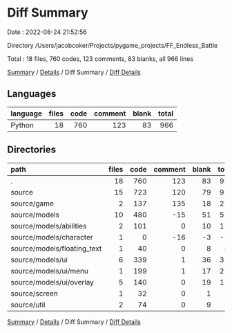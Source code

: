 # Diff Summary

Date : 2022-08-24 21:52:56

Directory /Users/jacobcoker/Projects/pygame_projects/FF_Endless_Battle

Total : 18 files,  760 codes, 123 comments, 83 blanks, all 966 lines

[Summary](results.md) / [Details](details.md) / Diff Summary / [Diff Details](diff-details.md)

## Languages
| language | files | code | comment | blank | total |
| :--- | ---: | ---: | ---: | ---: | ---: |
| Python | 18 | 760 | 123 | 83 | 966 |

## Directories
| path | files | code | comment | blank | total |
| :--- | ---: | ---: | ---: | ---: | ---: |
| . | 18 | 760 | 123 | 83 | 966 |
| source | 15 | 723 | 120 | 79 | 922 |
| source/game | 2 | 137 | 135 | 18 | 290 |
| source/models | 10 | 480 | -15 | 51 | 516 |
| source/models/abilities | 2 | 101 | 0 | 10 | 111 |
| source/models/character | 1 | 0 | -16 | -3 | -19 |
| source/models/floating_text | 1 | 40 | 0 | 8 | 48 |
| source/models/ui | 6 | 339 | 1 | 36 | 376 |
| source/models/ui/menu | 1 | 199 | 1 | 17 | 217 |
| source/models/ui/overlay | 5 | 140 | 0 | 19 | 159 |
| source/screen | 1 | 32 | 0 | 1 | 33 |
| source/util | 2 | 74 | 0 | 9 | 83 |

[Summary](results.md) / [Details](details.md) / Diff Summary / [Diff Details](diff-details.md)
